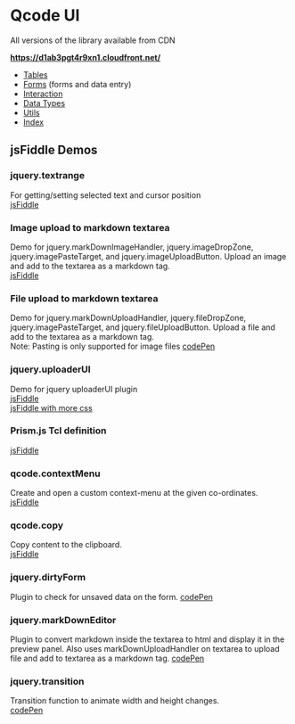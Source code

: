 # Qcode UI

All versions of the library available from CDN

**https://d1ab3pgt4r9xn1.cloudfront.net/**

- [Tables](docs/tables/index.md)
- [Forms](docs/forms/index.md) (forms and data entry)
- [Interaction](docs/interaction/index.md)
- [Data Types](docs/data_types/index.md)
- [Utils](docs/utils/index.md)
- [Index](docs/index.md)

## jsFiddle Demos

### jquery.textrange
For getting/setting selected text and cursor position  
[jsFiddle](http://jsfiddle.net/PeterChaplin/d62x808r/)

### Image upload to markdown textarea
Demo for jquery.markDownImageHandler, jquery.imageDropZone, jquery.imagePasteTarget, and jquery.imageUploadButton.
Upload an image and add to the textarea as a markdown tag.  
[jsFiddle](http://jsfiddle.net/PeterChaplin/9grmcmun/)

### File upload to markdown textarea
Demo for jquery.markDownUploadHandler, jquery.fileDropZone, jquery.imagePasteTarget, and jquery.fileUploadButton.
Upload a file and add to the textarea as a markdown tag.  
Note: Pasting is only supported for image files
[codePen](http://codepen.io/priyank-qcode/pen/PNWmBr)

### jquery.uploaderUI
Demo for jquery uploaderUI plugin  
[jsFiddle](http://jsfiddle.net/PeterChaplin/8vunt0d8/)  
[jsFiddle with more css](http://jsfiddle.net/PeterChaplin/c0nn6ymr/)

### Prism.js Tcl definition
[jsFiddle](http://jsfiddle.net/PeterChaplin/ta9vy1e0/)

### qcode.contextMenu
Create and open a custom context-menu at the given co-ordinates.  
[jsFiddle](http://jsfiddle.net/PeterChaplin/xywdac5p/)

### qcode.copy
Copy content to the clipboard.  
[jsFiddle](https://jsfiddle.net/PeterChaplin/ts698o8s/)

### jquery.dirtyForm
Plugin to check for unsaved data on the form.
[codePen](http://codepen.io/priyank-qcode/pen/ZWYQEM?editors=1010)

### jquery.markDownEditor
Plugin to convert markdown inside the textarea to html and display it in the preview panel.
Also uses markDownUploadHandler on textarea to upload file and add to textarea as a markdown tag.
[codePen](http://codepen.io/priyank-qcode/pen/Varrxb/?editors=1010)

### jquery.transition
Transition function to animate width and height changes.  
[codePen](http://codepen.io/daniel-qcode/pen/QNJagW/)
